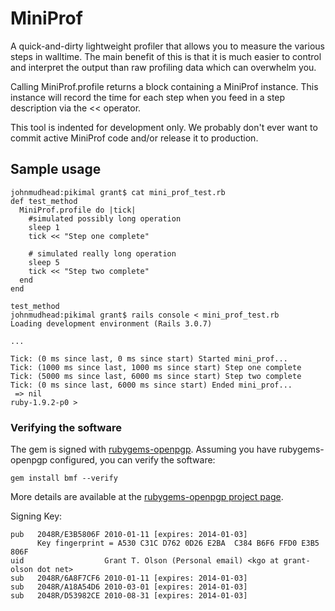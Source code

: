 MiniProf
========

A quick-and-dirty lightweight profiler that allows you to measure
the various steps in walltime.  The main benefit of this is that it
is much easier to control and interpret the output than raw
profiling data which can overwhelm you.

Calling MiniProf.profile returns a block containing a MiniProf
instance.  This instance will record the time for each step when you
feed in a step description via the << operator.

This tool is indented for development only.  We probably don't ever
want to commit active MiniProf code and/or release it to production.

Sample usage
------------

    johnmudhead:pikimal grant$ cat mini_prof_test.rb 
    def test_method
      MiniProf.profile do |tick|
        #simulated possibly long operation
        sleep 1
        tick << "Step one complete"
    
        # simulated really long operation
        sleep 5
        tick << "Step two complete"
      end
    end
  
    test_method
    johnmudhead:pikimal grant$ rails console < mini_prof_test.rb 
    Loading development environment (Rails 3.0.7)

    ...

    Tick: (0 ms since last, 0 ms since start) Started mini_prof...
    Tick: (1000 ms since last, 1000 ms since start) Step one complete
    Tick: (5000 ms since last, 6000 ms since start) Step two complete
    Tick: (0 ms since last, 6000 ms since start) Ended mini_prof...
     => nil 
    ruby-1.9.2-p0 > 

### Verifying the software

The gem is signed with
[rubygems-openpgp](https://github.com/grant-olson/rubygems-openpgp).
Assuming you have rubygems-openpgp configured, you can verify the
software:

    gem install bmf --verify

More details are available at the [rubygems-openpgp project
page](https://github.com/grant-olson/rubygems-openpgp).

Signing Key:

    pub   2048R/E3B5806F 2010-01-11 [expires: 2014-01-03]
          Key fingerprint = A530 C31C D762 0D26 E2BA  C384 B6F6 FFD0 E3B5 806F
    uid                  Grant T. Olson (Personal email) <kgo at grant-olson dot net>
    sub   2048R/6A8F7CF6 2010-01-11 [expires: 2014-01-03]
    sub   2048R/A18A54D6 2010-03-01 [expires: 2014-01-03]
    sub   2048R/D53982CE 2010-08-31 [expires: 2014-01-03]
